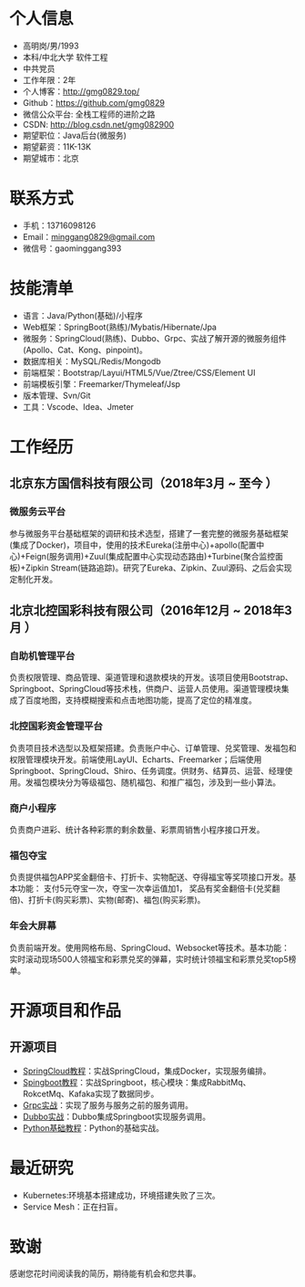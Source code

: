 
# 个人信息

 - 高明岗/男/1993 
 - 本科/中北大学 软件工程
 - 中共党员
 - 工作年限：2年
 - 个人博客：http://gmg0829.top/ 
 - Github：https://github.com/gmg0829
 - 微信公众平台: 全栈工程师的进阶之路
 - CSDN:  http://blog.csdn.net/gmg082900
 - 期望职位：Java后台(微服务) 
 - 期望薪资：11K-13K
 - 期望城市：北京
# 联系方式
- 手机：13716098126
- Email：minggang0829@gmail.com
- 微信号：gaominggang393
# 技能清单
- 语言：Java/Python(基础)/小程序
- Web框架：SpringBoot(熟练)/Mybatis/Hibernate/Jpa
- 微服务：SpringCloud(熟练)、Dubbo、Grpc、实战了解开源的微服务组件(Apollo、Cat、Kong、pinpoint)。
- 数据库相关：MySQL/Redis/Mongodb
- 前端框架：Bootstrap/Layui/HTML5/Vue/Ztree/CSS/Element UI
- 前端模板引擎：Freemarker/Thymeleaf/Jsp
- 版本管理、Svn/Git
- 工具：Vscode、Idea、Jmeter
# 工作经历
## 北京东方国信科技有限公司（2018年3月 ~ 至今 ）
### 微服务云平台 
参与微服务平台基础框架的调研和技术选型，搭建了一套完整的微服务基础框架(集成了Docker)，项目中，使用的技术Eureka(注册中心)+apollo(配置中心)+Feign(服务调用)+Zuul(集成配置中心实现动态路由)+Turbine(聚合监控面板)+Zipkin Stream(链路追踪)。研究了Eureka、Zipkin、Zuul源码、之后会实现定制化开发。

## 北京北控国彩科技有限公司（2016年12月 ~ 2018年3月 ）

### 自助机管理平台
负责权限管理、商品管理、渠道管理和退款模块的开发。该项目使用Bootstrap、Springboot、SpringCloud等技术栈，供商户、运营人员使用。渠道管理模块集成了百度地图，支持模糊搜索和点击地图功能，提高了定位的精准度。

### 北控国彩资金管理平台     
负责项目技术选型以及框架搭建。负责账户中心、订单管理、兑奖管理、发福包和权限管理模块开发。前端使用LayUI、Echarts、Freemarker；后端使用Springboot、SpringCloud、Shiro、任务调度。供财务、结算员、运营、经理使用。发福包模块分为等级福包、随机福包、和推广福包，涉及到一些小算法。

### 商户小程序

负责商户进彩、统计各种彩票的剩余数量、彩票周销售小程序接口开发。

### 福包夺宝
负责提供福包APP奖金翻倍卡、打折卡、实物配送、夺得福宝等奖项接口开发。基本功能： 支付5元夺宝一次，夺宝一次幸运值加1， 奖品有奖金翻倍卡(兑奖翻倍)、打折卡(购买彩票)、实物(邮寄)、福包(购买彩票)。

### 年会大屏幕
负责前端开发。使用网格布局、SpringCloud、Websocket等技术。基本功能：实时滚动现场500人领福宝和彩票兑奖的弹幕，实时统计领福宝和彩票兑奖top5榜单。
# 开源项目和作品
## 开源项目
  - [SpringCloud教程](https://github.com/gmg0829/SpringcloudLearningExample)：实战SpringCloud，集成Docker，实现服务编排。
  - [Spingboot教程](https://github.com/gmg0829/SpringbootLearningExample)：实战Springboot，核心模块：集成RabbitMq、RokcetMq、Kafaka实现了数据同步。
  - [Grpc实战](https://github.com/gmg0829/GrpcLearningExample)：实现了服务与服务之前的服务调用。
  - [Dubbo实战](https://github.com/gmg0829/DubboLearningExample)：Dubbo集成Springboot实现服务调用。
 - [Python基础教程](https://github.com/gmg0829/python-BasicLearningExample)：Python的基础实战。
# 最近研究
- Kubernetes:环境基本搭建成功，环境搭建失败了三次。
- Service Mesh：正在扫盲。
 # 致谢
感谢您花时间阅读我的简历，期待能有机会和您共事。
      